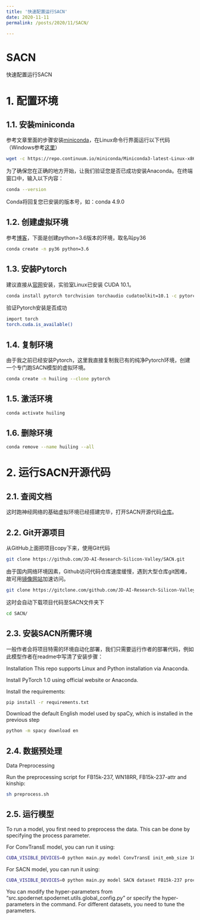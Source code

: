 ```yaml
---
title: '快速配置运行SACN'
date: 2020-11-11
permalink: /posts/2020/11/SACN/

---
```


# SACN

快速配置运行SACN

# 1. 配置环境

## 1.1. 安装miniconda

参考文章里面的步骤安装[miniconda](https://www.jianshu.com/p/edaa744ea47d)，在Linux命令行界面运行以下代码（Windows参考[这里](https://www.jianshu.com/p/17288627b994)）

```bash
wget -c https://repo.continuum.io/miniconda/Miniconda3-latest-Linux-x86_64.sh
```

为了确保您在正确的地方开始，让我们验证您是否已成功安装Anaconda。在终端窗口中，输入以下内容：

```bash
conda --version
```

Conda将回复您已安装的版本号，如：conda 4.9.0

## 1.2. 创建虚拟环境

参考[博客](https://blog.csdn.net/H_O_W_E/article/details/77370456)，下面是创建python=3.6版本的环境，取名叫py36

```bash
conda create -n py36 python=3.6
```

## 1.3. 安装Pytorch

建议直接从[官网](https://pytorch.org/get-started/locally/)安装，实验室Linux已安装 CUDA 10.1。

```bash
conda install pytorch torchvision torchaudio cudatoolkit=10.1 -c pytorch
```

验证Pytorch安装是否成功

```bash
import torch 
torch.cuda.is_available()
```

## 1.4. 复制环境

由于我之前已经安装Pytorch，这里我直接复制我已有的纯净Pytorch环境，创建一个专门跑SACN模型的虚拟环境。

```bash
conda create -n huiling --clone pytorch
```

## 1.5. 激活环境

```bash
conda activate huiling
```

## 1.6. 删除环境

```bash
conda remove --name huiling --all
```

# 2. 运行SACN开源代码

## 2.1. 查阅文档

这时跑神经网络的基础虚拟环境已经搭建完毕，打开SACN开源代码[仓库](https://github.com/JD-AI-Research-Silicon-Valley/SACN)。

## 2.2. Git开源项目

从GitHub上面把项目copy下来，使用Git代码

```bash
git clone https://github.com/JD-AI-Research-Silicon-Valley/SACN.git
```

由于国内网络环境因素，Github访问代码仓库速度缓慢，遇到大型仓库git困难，故可用[镜像网站](https://gitclone.com/)加速访问。

```bash
git clone https://gitclone.com/github.com/JD-AI-Research-Silicon-Valley/SACN.git
```

这时会自动下载项目代码至SACN文件夹下

```bash
cd SACN/
```

## 2.3. 安装SACN所需环境

一般作者会将项目特需的环境自动化部署，我们只需要运行作者的部署代码，例如此模型作者在readme中写清了安装步骤：

Installation This repo supports Linux and Python installation via Anaconda.

Install PyTorch 1.0 using official website or Anaconda.

Install the requirements:

```bash
pip install -r requirements.txt
```

Download the default English model used by spaCy, which is installed in the previous step

```bash
python -m spacy download en
```

## 2.4. 数据预处理

Data Preprocessing

Run the preprocessing script for FB15k-237, WN18RR, FB15k-237-attr and kinship:

```bash
sh preprocess.sh
```

## 2.5. 运行模型

To run a model, you first need to preprocess the data. This can be done by specifying the process parameter.

For ConvTransE model, you can run it using:

```bash
CUDA_VISIBLE_DEVICES=0 python main.py model ConvTransE init_emb_size 100 dropout_rate 0.4 channels 50 lr 0.001 kernel_size 3 dataset FB15k-237 process True
```

For SACN model, you can run it using:

```bash
CUDA_VISIBLE_DEVICES=0 python main.py model SACN dataset FB15k-237 process True
```

You can modify the hyper-parameters from “src.spodernet.spodernet.utils.global_config.py” or specify the hyper-parameters in the command. For different datasets, you need to tune the parameters.
